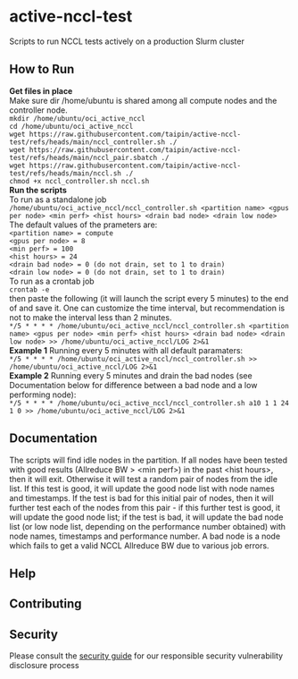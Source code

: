 # active-nccl-test

Scripts to run NCCL tests actively on a production Slurm cluster

## How to Run
**Get files in place**\
Make sure dir /home/ubuntu is shared among all compute nodes and the controller node.\
`mkdir /home/ubuntu/oci_active_nccl`\
`cd /home/ubuntu/oci_active_nccl`\
`wget https://raw.githubusercontent.com/taipin/active-nccl-test/refs/heads/main/nccl_controller.sh ./`\
`wget https://raw.githubusercontent.com/taipin/active-nccl-test/refs/heads/main/nccl_pair.sbatch ./`\
`wget https://raw.githubusercontent.com/taipin/active-nccl-test/refs/heads/main/nccl.sh ./`\
`chmod +x nccl_controller.sh nccl.sh`\
**Run the scripts**\
To run as a standalone job\
`/home/ubuntu/oci_active_nccl/nccl_controller.sh <partition name> <gpus per node> <min perf> <hist hours> <drain bad node> <drain low node>`\
The default values of the prameters are:\
`<partition name> = compute`\
`<gpus per node> = 8`\
`<min perf> = 100`\
`<hist hours> = 24`\
`<drain bad node> = 0 (do not drain, set to 1 to drain)`\
`<drain low node> = 0 (do not drain, set to 1 to drain)`\
To run as a crontab job\
`crontab -e`\
then paste the following (it will launch the script every 5 minutes) to the end of and save it. One can customize the time interval, but recommendation is not to make the interval less than 2 minutes.\
`*/5 * * * * /home/ubuntu/oci_active_nccl/nccl_controller.sh <partition name> <gpus per node> <min perf> <hist hours> <drain bad node> <drain low node> >> /home/ubuntu/oci_active_nccl/LOG 2>&1` \
**Example 1** Running every 5 minutes with all default paramaters:\
`*/5 * * * * /home/ubuntu/oci_active_nccl/nccl_controller.sh >> /home/ubuntu/oci_active_nccl/LOG 2>&1` \
**Example 2** Running every 5 minutes and drain the bad nodes (see Documentation below for difference between a bad node and a low performing node):\
`*/5 * * * * /home/ubuntu/oci_active_nccl/nccl_controller.sh a10 1 1 24 1 0 >> /home/ubuntu/oci_active_nccl/LOG 2>&1`

## Documentation

The scripts will find idle nodes in the partition. If all nodes have been tested with good results (Allreduce BW > \<min perf\>) in the past \<hist hours\>, then it will exit. Otherwise it will test a random pair of nodes from the idle list. If this test is good, it will update the good node list with node names and timestamps. If the test is bad for this initial pair of nodes, then it will further test each of the nodes from this pair - if this further test is good, it will update the good node list; if the test is bad, it will update the bad node list (or low node list, depending on the performance number obtained) with node names, timestamps and performance number. A bad node is a node which fails to get a valid NCCL Allreduce BW due to various job errors.

## Help



## Contributing


## Security

Please consult the [security guide](./SECURITY.md) for our responsible security vulnerability disclosure process

